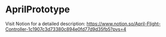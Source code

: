 # AprilPrototype

Visit Notion for a detailed description: https://www.notion.so/April-Flight-Controller-1c1907c3d73380c894e0fd77d9d35fb5?pvs=4
